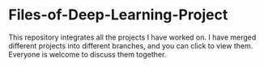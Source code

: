 # Files-of-Deep-Learning-Project
This repository integrates all the projects I have worked on. 
I have merged different projects into different branches, and you can click to view them. 
Everyone is welcome to discuss them together. 
